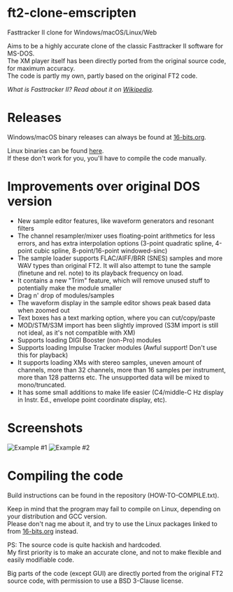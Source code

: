 # ft2-clone-emscripten
Fasttracker II clone for Windows/macOS/Linux/Web

Aims to be a highly accurate clone of the classic Fasttracker II software for MS-DOS. \
The XM player itself has been directly ported from the original source code, for maximum accuracy. \
The code is partly my own, partly based on the original FT2 code.

*What is Fasttracker II? Read about it on [Wikipedia](https://en.wikipedia.org/wiki/FastTracker_2).*

# Releases
Windows/macOS binary releases can always be found at [16-bits.org](https://16-bits.org/ft2.php).

Linux binaries can be found [here](https://repology.org/project/fasttracker2/versions). \
If these don't work for you, you'll have to compile the code manually.

# Improvements over original DOS version
- New sample editor features, like waveform generators and resonant filters
- The channel resampler/mixer uses floating-point arithmetics for less errors, and has extra interpolation options (3-point quadratic spline, 4-point cubic spline, 8-point/16-point windowed-sinc)
- The sample loader supports FLAC/AIFF/BRR (SNES) samples and more WAV types than original FT2. It will also attempt to tune the sample (finetune and rel. note) to its playback frequency on load.
- It contains a new "Trim" feature, which will remove unused stuff to potentially make the module smaller
- Drag n' drop of modules/samples
- The waveform display in the sample editor shows peak based data when zoomed out
- Text boxes has a text marking option, where you can cut/copy/paste
- MOD/STM/S3M import has been slightly improved (S3M import is still not ideal, as it's not compatible with XM)
- Supports loading DIGI Booster (non-Pro) modules
- Supports loading Impulse Tracker modules (Awful support! Don't use this for playback)
- It supports loading XMs with stereo samples, uneven amount of channels, more than 32 channels, more than 16 samples per instrument, more than 128 patterns etc. The unsupported data will be mixed to mono/truncated.
- It has some small additions to make life easier (C4/middle-C Hz display in Instr. Ed., envelope point coordinate display, etc).

# Screenshots

![Example #1](https://16-bits.org/ft2-clone-3.png)
![Example #2](https://16-bits.org/ft2-clone-4.png)

# Compiling the code
Build instructions can be found in the repository (HOW-TO-COMPILE.txt).

Keep in mind that the program may fail to compile on Linux, depending on your distribution and GCC version. \
Please don't nag me about it, and try to use the Linux packages linked to from [16-bits.org](https://16-bits.org/ft2.php) instead.

PS: The source code is quite hackish and hardcoded. \
My first priority is to make an accurate clone, and not to make flexible and easily modifiable code.

Big parts of the code (except GUI) are directly ported from the original FT2 source code, with permission to use a BSD 3-Clause license.
